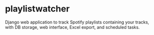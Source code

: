 # playlistwatcher
Django web application to track Spotify playlists containing your tracks, with DB storage, web interface, Excel export, and scheduled tasks.
